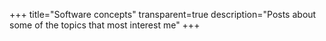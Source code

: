 +++
title="Software concepts"
transparent=true
description="Posts about some of the topics that most interest me"
+++